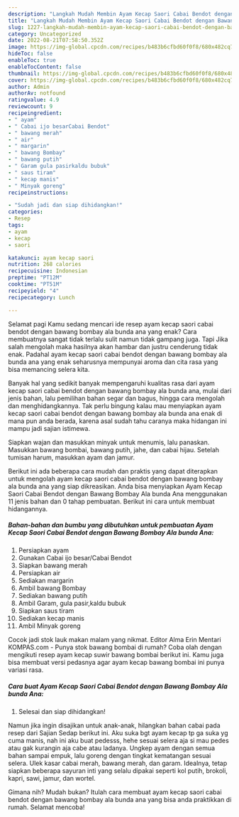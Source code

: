 ```yaml
---
description: "Langkah Mudah Membin Ayam Kecap Saori Cabai Bendot dengan Bawang Bombay Ala bunda Ana yang Enak Banget}"
title: "Langkah Mudah Membin Ayam Kecap Saori Cabai Bendot dengan Bawang Bombay Ala bunda Ana yang Enak Banget}"
slug: 1227-langkah-mudah-membin-ayam-kecap-saori-cabai-bendot-dengan-bawang-bombay-ala-bunda-ana-yang-enak-banget
category: Uncategorized
date: 2022-08-21T07:58:50.352Z
image: https://img-global.cpcdn.com/recipes/b483b6cfbd60f0f8/680x482cq70/ayam-kecap-saori-cabai-bendot-dengan-bawang-bombay-ala-bunda-ana-foto-resep-utama.jpg
hideToc: false
enableToc: true
enableTocContent: false
thumbnail: https://img-global.cpcdn.com/recipes/b483b6cfbd60f0f8/680x482cq70/ayam-kecap-saori-cabai-bendot-dengan-bawang-bombay-ala-bunda-ana-foto-resep-utama.jpg
cover: https://img-global.cpcdn.com/recipes/b483b6cfbd60f0f8/680x482cq70/ayam-kecap-saori-cabai-bendot-dengan-bawang-bombay-ala-bunda-ana-foto-resep-utama.jpg
author: Admin
authorAv: notfound
ratingvalue: 4.9
reviewcount: 9
recipeingredient:
- " ayam"
- " Cabai ijo besarCabai Bendot"
- " bawang merah"
- " air"
- " margarin"
- " bawang Bombay"
- " bawang putih"
- " Garam gula pasirkaldu bubuk"
- " saus tiram"
- " kecap manis"
- " Minyak goreng"
recipeinstructions:

- "Sudah jadi dan siap dihidangkan!"
categories:
- Resep
tags:
- ayam
- kecap
- saori

katakunci: ayam kecap saori 
nutrition: 268 calories
recipecuisine: Indonesian
preptime: "PT12M"
cooktime: "PT51M"
recipeyield: "4"
recipecategory: Lunch

---
```



Selamat pagi Kamu sedang mencari ide resep ayam kecap saori cabai bendot dengan bawang bombay ala bunda ana yang enak? Cara membuatnya sangat tidak terlalu sulit namun tidak gampang juga. Tapi Jika salah mengolah maka hasilnya akan hambar dan justru cenderung tidak enak. Padahal ayam kecap saori cabai bendot dengan bawang bombay ala bunda ana yang enak seharusnya mempunyai aroma dan cita rasa yang bisa memancing selera kita.


Banyak hal yang sedikit banyak mempengaruhi kualitas rasa dari ayam kecap saori cabai bendot dengan bawang bombay ala bunda ana, mulai dari jenis bahan, lalu pemilihan bahan segar dan bagus, hingga cara mengolah dan menghidangkannya. Tak perlu bingung kalau mau menyiapkan ayam kecap saori cabai bendot dengan bawang bombay ala bunda ana enak di mana pun anda berada, karena asal sudah tahu caranya maka hidangan ini mampu jadi sajian istimewa.

Siapkan wajan dan masukkan minyak untuk menumis, lalu panaskan. Masukkan bawang bombai, bawang putih, jahe, dan cabai hijau. Setelah tumisan harum, masukkan ayam dan jamur.


Berikut ini ada beberapa cara mudah dan praktis yang dapat diterapkan untuk mengolah ayam kecap saori cabai bendot dengan bawang bombay ala bunda ana yang siap dikreasikan. Anda bisa menyiapkan Ayam Kecap Saori Cabai Bendot dengan Bawang Bombay Ala bunda Ana menggunakan 11 jenis bahan dan 0 tahap pembuatan. Berikut ini cara untuk membuat hidangannya.

<!--inarticleads1-->

##### Bahan-bahan dan bumbu yang dibutuhkan untuk pembuatan Ayam Kecap Saori Cabai Bendot dengan Bawang Bombay Ala bunda Ana:

1. Persiapkan  ayam
1. Gunakan  Cabai ijo besar/Cabai Bendot
1. Siapkan  bawang merah
1. Persiapkan  air
1. Sediakan  margarin
1. Ambil  bawang Bombay
1. Sediakan  bawang putih
1. Ambil  Garam, gula pasir,kaldu bubuk
1. Siapkan  saus tiram
1. Sediakan  kecap manis
1. Ambil  Minyak goreng


Cocok jadi stok lauk makan malam yang nikmat. Editor Alma Erin Mentari KOMPAS.com - Punya stok bawang bombai di rumah? Coba olah dengan mengikuti resep ayam kecap suwir bawang bombai berikut ini. Kamu juga bisa membuat versi pedasnya agar ayam kecap bawang bombai ini punya variasi rasa. 

<!--inarticleads2-->

##### Cara buat Ayam Kecap Saori Cabai Bendot dengan Bawang Bombay Ala bunda Ana:


1. Selesai dan siap dihidangkan!

Namun jika ingin disajikan untuk anak-anak, hilangkan bahan cabai pada resep dari Sajian Sedap berikut ini. Aku suka bgt ayam kecap tp ga suka yg cuma manis, nah ini aku buat pedesss, hehe sesuai selera aja si mau pedes atau gak kurangin aja cabe atau ladanya. Ungkep ayam dengan semua bahan sampai empuk, lalu goreng dengan tingkat kematangan sesuai selera. Ulek kasar cabai merah, bawang merah, dan garam. Idealnya, tetap siapkan beberapa sayuran inti yang selalu dipakai seperti kol putih, brokoli, kapri, sawi, jamur, dan wortel. 

Gimana nih? Mudah bukan? Itulah cara membuat ayam kecap saori cabai bendot dengan bawang bombay ala bunda ana yang bisa anda praktikkan di rumah. Selamat mencoba!
